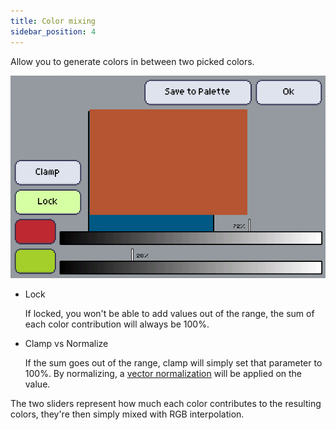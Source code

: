 ```yaml
---
title: Color mixing
sidebar_position: 4
---
```

Allow you to generate colors in between two picked colors.

![Overview](./mix.png)

+ Lock

   If locked, you won't be able to add values out of the range, the sum of each color contribution will always be 100%.

+ Clamp vs Normalize

   If the sum goes out of the range, clamp will simply set that parameter to 100%. By normalizing, a [vector normalization](https://en.wikipedia.org/wiki/Unit_vector) will be applied on the value.

The two sliders represent how much each color contributes to the resulting colors, they're then simply mixed with RGB interpolation.

